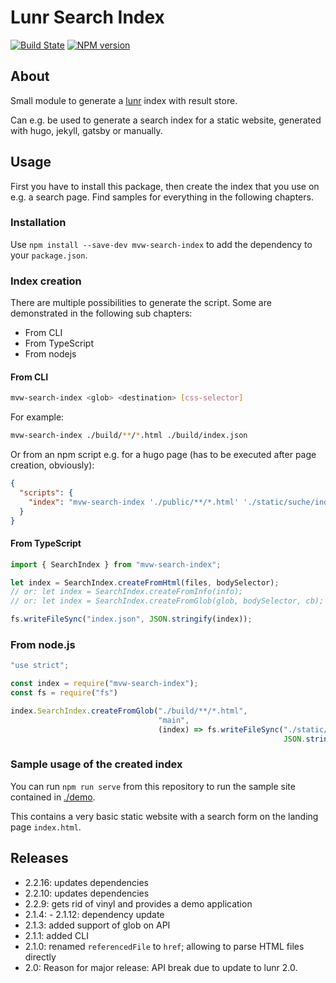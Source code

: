 # Lunr Search Index

[![Build State](https://github.com/Tiliavir/mvw-search-index/workflows/Node%20CI/badge.svg)](https://github.com/Tiliavir/mvw-search-index/actions)
[![NPM version](https://img.shields.io/npm/v/mvw-search-index.svg?style=flat)](https://www.npmjs.com/package/mvw-search-index)

## About

Small module to generate a [lunr](http://lunrjs.com/) index with result store.

Can e.g. be used to generate a search index for a static website, generated with hugo, jekyll, gatsby or manually.

## Usage

First you have to install this package, then create the index that you use on e.g. a search page. Find samples for
everything in the following chapters.

### Installation

Use `npm install --save-dev mvw-search-index` to add the dependency to your `package.json`.

### Index creation

There are multiple possibilities to generate the script. Some are demonstrated in the following sub chapters:

- From CLI
- From TypeScript
- From nodejs

#### From CLI

```bash
mvw-search-index <glob> <destination> [css-selector]
```

For example:
```bash
mvw-search-index ./build/**/*.html ./build/index.json
```

Or from an npm script e.g. for a hugo page (has to be executed after page creation, obviously):

```json
{
  "scripts": {
    "index": "mvw-search-index './public/**/*.html' './static/suche/index.json' 'main'"
  }
}
```

#### From TypeScript

```ts
import { SearchIndex } from "mvw-search-index";

let index = SearchIndex.createFromHtml(files, bodySelector);
// or: let index = SearchIndex.createFromInfo(info);
// or: let index = SearchIndex.createFromGlob(glob, bodySelector, cb);

fs.writeFileSync("index.json", JSON.stringify(index));
```

### From node.js

```js
"use strict";

const index = require("mvw-search-index");
const fs = require("fs")

index.SearchIndex.createFromGlob("./build/**/*.html",
                                 "main",
                                 (index) => fs.writeFileSync("./static/suche/index.json",
                                                             JSON.stringify(index)));
```

### Sample usage of the created index

You can run `npm run serve` from this repository to run the sample site contained in [./demo](./demo).

This contains a very basic static website with a search form on the landing page `index.html`.

## Releases
- 2.2.16: updates dependencies
- 2.2.10: updates dependencies
- 2.2.9: gets rid of vinyl and provides a demo application
- 2.1.4: - 2.1.12: dependency update
- 2.1.3: added support of glob on API
- 2.1.1: added CLI
- 2.1.0: renamed `referencedFile` to `href`; allowing to parse HTML files directly
- 2.0: Reason for major release: API break due to update to lunr 2.0.
